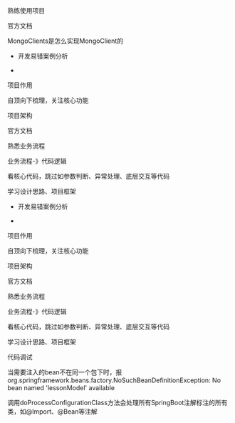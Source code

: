 熟练使用项目

官方文档

MongoClients是怎么实现MongoClient的

- 开发易错案例分析

- 




项目作用

自顶向下梳理，关注核心功能

项目架构

官方文档

熟悉业务流程



业务流程-》代码逻辑

看核心代码，跳过如参数判断、异常处理、底层交互等代码

学习设计思路、项目框架


- 开发易错案例分析

- 




项目作用

自顶向下梳理，关注核心功能

项目架构

官方文档

熟悉业务流程



业务流程-》代码逻辑

看核心代码，跳过如参数判断、异常处理、底层交互等代码

学习设计思路、项目框架





代码调试





当需要注入的bean不在同一个包下时，报org.springframework.beans.factory.NoSuchBeanDefinitionException: No bean named 'lessonModel' available

调用doProcessConfigurationClass方法会处理所有SpringBoot注解标注的所有类，如@Import、@Bean等注解

